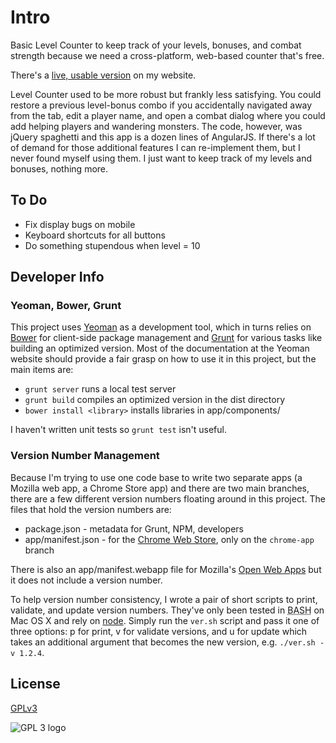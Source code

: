# Intro

Basic Level Counter to keep track of your levels, bonuses, and combat strength because we need a cross-platform, web-based counter that's free.

There's a [live, usable version](http://phette.net/level-counter/) on my website.

Level Counter used to be more robust but frankly less satisfying. You could restore a previous level-bonus combo if you accidentally navigated away from the tab, edit a player name, and open a combat dialog where you could add helping players and wandering monsters. The code, however, was jQuery spaghetti and this app is a dozen lines of AngularJS. If there's a lot of demand for those additional features I can re-implement them, but I never found myself using them. I just want to keep track of my levels and bonuses, nothing more.

## To Do

- Fix display bugs on mobile
- Keyboard shortcuts for all buttons
- Do something stupendous when level = 10

## Developer Info

### Yeoman, Bower, Grunt

This project uses [Yeoman](http://yeoman.io/) as a development tool, which in turns relies on [Bower](http://twitter.github.com/bower/) for client-side package management and [Grunt](http://gruntjs.com/) for various tasks like building an optimized version. Most of the documentation at the Yeoman website should provide a fair grasp on how to use it in this project, but the main items are:

- `grunt server` runs a local test server
- `grunt build` compiles an optimized version in the dist directory
- `bower install <library>` installs libraries in app/components/

I haven't written unit tests so `grunt test` isn't useful.

### Version Number Management

Because I'm trying to use one code base to write two separate apps (a Mozilla web app, a Chrome Store app) and there are two main branches, there are a few different version numbers floating around in this project. The files that hold the version numbers are:

- package.json - metadata for Grunt, NPM, developers
- app/manifest.json - for the [Chrome Web Store](https://developer.chrome.com/apps/manifest.html), only on the `chrome-app` branch

There is also an app/manifest.webapp file for Mozilla's [Open Web Apps](https://developer.mozilla.org/en-US/docs/Apps/Manifest) but it does not include a version number.

To help version number consistency, I wrote a pair of short scripts to print, validate, and update version numbers. They've only been tested in <abbr title="Bourne Again Shell">BASH</abbr> on Mac OS X and rely on [node](nodejs.org). Simply run the `ver.sh` script and pass it one of three options: p for print, v for validate versions, and u for update which takes an additional argument that becomes the new version, e.g. `./ver.sh -v 1.2.4`.

## License

[GPLv3](https://www.gnu.org/licenses/gpl-3.0.html)

![GPL 3 logo](https://www.gnu.org/graphics/gplv3-127x51.png "GPLv3")
